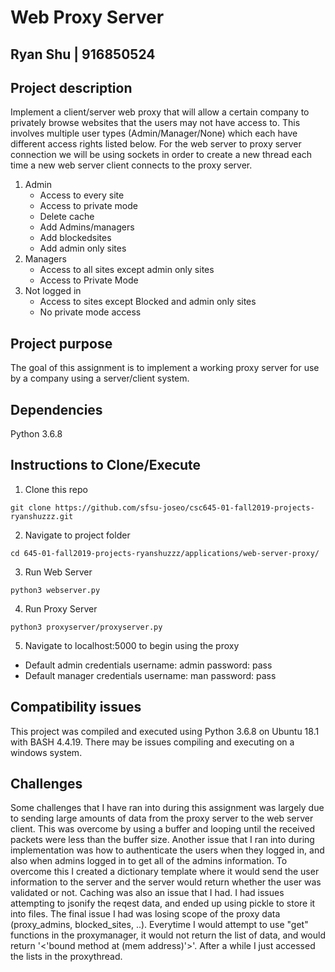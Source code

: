 # Web Proxy Server
## Ryan Shu | 916850524

## Project description
Implement a client/server web proxy that will allow a certain company to privately browse websites that the users may not have access to. This involves multiple user types (Admin/Manager/None) which each have different access rights listed below. For the web server to proxy server connection we will be using sockets in order to create a new thread each time a new web server client connects to the proxy server.

 1. Admin
    - Access to every site
    - Access to private mode
    - Delete cache
    - Add Admins/managers
    - Add blockedsites
    - Add admin only sites
2. Managers
    - Access to all sites except admin only sites
    - Access to Private Mode
3. Not logged in
    - Access to sites except Blocked and admin only sites
    - No private mode access

## Project purpose
The goal of this assignment is to implement a working proxy server for use by a company using a server/client system.

## Dependencies
Python 3.6.8
## Instructions to Clone/Execute
 1. Clone this repo
  ```
  git clone https://github.com/sfsu-joseo/csc645-01-fall2019-projects-ryanshuzzz.git
  ```
 2. Navigate to project folder
  ```
  cd 645-01-fall2019-projects-ryanshuzzz/applications/web-server-proxy/
  ```
 3. Run Web Server
  ```
  python3 webserver.py
  ```
 4. Run Proxy Server
  ```
  python3 proxyserver/proxyserver.py
  ```
 5. Navigate to localhost:5000 to begin using the proxy
-   Default admin credentials username: admin password: pass
-   Default manager credentials username: man password: pass
 
## Compatibility issues 
This project was compiled and executed using Python 3.6.8 on Ubuntu 18.1 with BASH 4.4.19. There may be issues compiling and executing on a windows system.

## Challenges
Some challenges that I have ran into during this assignment was largely due to sending large amounts of data from the proxy server to the web server client. This was overcome by using a buffer and looping until the received packets were less than the buffer size. 
Another issue that I ran into during implementation was how to authenticate the users when they logged in, and also when admins logged in to get all of the admins information. To overcome this I created a dictionary template where it would send the user information to the server and the server would return whether the user was validated or not. 
Caching was also an issue that I had. I had issues attempting to jsonify the reqest data, and ended up using pickle to store it into files.
The final issue I had was losing scope of the proxy data (proxy_admins, blocked_sites, ..). Everytime I would attempt to use "get" functions in the proxymanager, it would not return the list of data, and would return '<'bound method at (mem address)'>'. After a while I just accessed the lists in the proxythread. 
